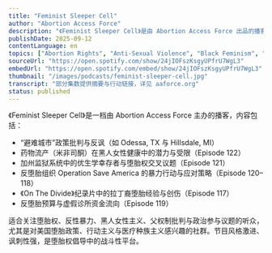 ```yaml
---
title: "Feminist Sleeper Cell"
author: "Abortion Access Force"
description: "《Feminist Sleeper Cell》是由 Abortion Access Force 出品的播客，聚焦美国堕胎权危机与反性别政治的最新动态。主持人 Lizz Winstead、Moji Alawode-El 与 Marie Khan 以讽刺、愤怒与批判性幽默回应最高法院判决、反堕胎组织行动、医疗系统中的厌女结构与黑人女性健康议题。节目风格激进、信息密集，是美国堕胎权倡导中的前线声音。"
publishDate: 2025-09-12
contentLanguage: en
topics: ["Abortion Rights", "Anti-Sexual Violence", "Black Feminism", "Patriarchy Critique", "Political Participation"]
sourceUrl: "https://open.spotify.com/show/24jIOFszKsgyUPfrU7WgL3"
embedUrl: "https://open.spotify.com/embed/show/24jIOFszKsgyUPfrU7WgL3"
thumbnail: "/images/podcasts/feminist-sleeper-cell.jpg"
transcript: "部分集数提供摘要与行动链接，详见 aaforce.org"
status: published
---
```


《Feminist Sleeper Cell》是一档由 Abortion Access Force 主办的播客，内容包括：

- “避难城市”政策批判与反讽（如 Odessa, TX 与 Hillsdale, MI）
- 药物流产（米非司酮）在黑人女性健康中的潜力与受限（Episode 122）
- 加州监狱系统中的优生学幸存者与堕胎权交叉议题（Episode 121）
- 反堕胎组织 Operation Save America 的暴力行动与应对策略（Episode 120–118）
- 《On The Divide》纪录片中的拉丁裔堕胎经验与创伤（Episode 117）
- 反堕胎预算与虚假诊所资金流向（Episode 119）

适合关注堕胎权、反性暴力、黑人女性主义、父权制批判与政治参与议题的听众，尤其是对美国堕胎政策、行动主义与医疗种族主义感兴趣的社群。节目风格激进、讽刺性强，是堕胎权倡导中的战斗性平台。
